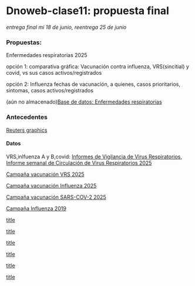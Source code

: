 # Dnoweb-clase11: propuesta final

*entrega final mi 18 de junio, reentrega 25 de junio*



### Propuestas:
Enfermedades respiratorias 2025

opción 1: comparativa gráfica:
Vacunación contra influenza, VRS(sincitial) y covid, vs sus casos activos/registrados

opción 2: Influenza
fechas de vacunación, a quienes, casos prioritarios, sintomas, casos activos/registrados

(aún no almacenado)[Base de datos: Enfermedades respiratorias](https://docs.google.com/spreadsheets/d/1_-nDjzPsNxj_cQfy0z5_g1rJD5TwXvLFTcSdzHixoNI/edit?usp=sharing)


### Antecedentes 
[Reuters graphics](https://www.reuters.com/graphics/)

#### Datos

VRS,inlfuenza A y B,covid: [Informes de Vigilancia de Virus Respiratorios](https://www.ispch.gob.cl/virusrespiratorios/), [Informe semanal de Circulación de Virus Respiratorios 2025](https://www.ispch.gob.cl/biomedico/vigilancia-de-laboratorio/ambitos-de-vigilancia/vigilancia-virus-respiratorios/informes-virus-respiratorios/?y=2025)

[Campaña vacunación VRS 2025](https://informesdeis.minsal.cl/SASVisualAnalytics/?reportUri=%2Freports%2Freports%2F6a775148-4751-4983-8163-a408e2437f52&sectionIndex=0&sso_guest=true&sas-welcome=false)

[Campaña vacunación Influenza 2025](https://informesdeis.minsal.cl/SASVisualAnalytics/?reportUri=%2Freports%2Freports%2Ff7beae19-0ab8-44dd-b26e-89a481315afb&sectionIndex=0&sso_guest=true&sas-welcome=false)

[Campaña vacunación SARS-COV-2 2025](https://informesdeis.minsal.cl/SASVisualAnalytics/?reportUri=%2Freports%2Freports%2F44460540-c70e-45e5-8400-1a0bf4a28ce3&sectionIndex=0&sso_guest=true&reportViewOnly=true&sas-welcome=false)

[Campaña Influenza 2019](http://cognos.deis.cl/ibmcognos/cgi-bin/cognos.cgi?b_action=cognosViewer&ui.action=run&ui.object=%2fcontent%2ffolder%5b%40name%3d%27PUB%27%5d%2ffolder%5b%40name%3d%27REPORTES%27%5d%2ffolder%5b%40name%3d%27Inmunizacion%20Influenza%27%5d%2freport%5b%40name%3d%27Campa%C3%B1a%202019%20-%20Cobertura%27%5d&cv.toolbar=false&cv.header=false&ui.name=Campa%C3%B1a%202019%20-%20Cobertura&run.outputFormat=&run.prompt=false#)

[title](aaa)

[title](aaa)

[title](aaa)

[title](aaa)

[title](aaa)

[title](aaa)
